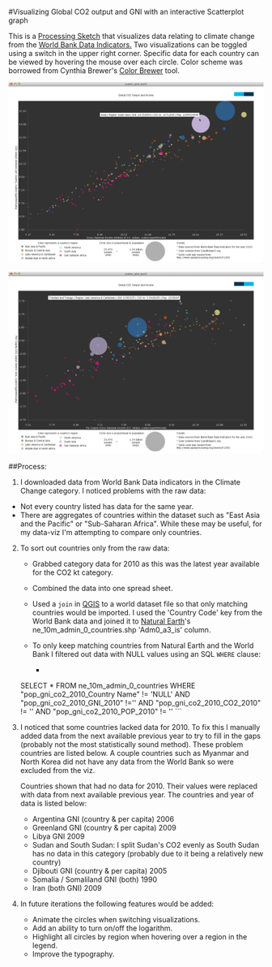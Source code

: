 #Visualizing Global CO2 output and GNI with an interactive Scatterplot graph


This is a [Processing Sketch](http://www.processing.org/) that visualizes data relating to climate change from the [World Bank Data Indicators.](http://data.worldbank.org/indicator) Two visualizations can be toggled using a switch in the upper right corner. Specific data for each country can be viewed by hovering the mouse over each circle. Color scheme was borrowed from Cynthia Brewer's [Color Brewer](http://colorbrewer2.org/) tool. 


![country-level-data](https://github.com/clhenrick/data-viz-projects/raw/master/03_scatterplot/scatterplot/images/data-viz-midterm-scatterplot-test8a.png) 

![per-capita-data](https://github.com/clhenrick/data-viz-projects/raw/master/03_scatterplot/scatterplot/images/data-viz-midterm-scatterplot-test8b.png)

##Process:

1. I downloaded data from World Bank Data indicators in the Climate Change category. I noticed problems with the raw data:    
  * Not every country listed has data for the same year.     
  * There are aggregates of countries within the dataset such as "East Asia and the Pacific" or "Sub-Saharan Africa". While these may be useful, for my data-viz I'm attempting to compare only countries. 
2. To sort out countries only from the raw data:

    * Grabbed category data for 2010 as this was the latest year available for the CO2 kt category. 
    
    * Combined the data into one spread sheet.
    
    * Used a `join` in [QGIS](http://qgis.org/en/site/) to a world dataset file so that only matching countries would be imported. I used the 'Country Code' key from the World Bank data and joined it to [Natural Earth](http://www.naturalearthdata.com/)'s ne_10m_admin_0_countries.shp 'Adm0_a3_is' column. 
    
    * To only keep matching countries from Natural Earth and the World Bank I filtered out data with NULL values using an SQL `WHERE` clause:

	   * ```SQL
	 SELECT * FROM ne_10m_admin_0_countries WHERE "pop_gni_co2_2010_Country Name"  != 'NULL'  AND  "pop_gni_co2_2010_GNI_2010" !='' AND  	"pop_gni_co2_2010_CO2_2010" != '' AND  "pop_gni_co2_2010_POP_2010" != ''	  ``` 
3. I noticed that some countries lacked data for 2010. To fix this I manually added data from the next available previous year to try to fill in the gaps (probably not the most statistically sound method). These problem countries are listed below. A couple countries such as Myanmar and North Korea did not have any data from the World Bank so were excluded from the viz. 


    Countries shown that had no data for 2010. Their values were replaced with data from next available previous year. The countries and year of data is listed below:

	* Argentina GNI (country & per capita) 2006 
	* Greenland GNI (country & per capita) 2009 
	* Libya GNI 2009
	* Sudan and South Sudan: I split Sudan's CO2 evenly as South Sudan has no data in this category (probably due to it being a relatively new country)
	* Djibouti GNI (country & per capita) 2005
	* Somalia / Somaliland GNI (both) 1990
	* Iran (both GNI) 2009 
4. In future iterations the following features would be added:
   * Animate the circles when switching visualizations.
   * Add an ability to turn on/off the logarithm.
   * Highlight all circles by region when hovering over a region in the legend.
   * Improve the typography.